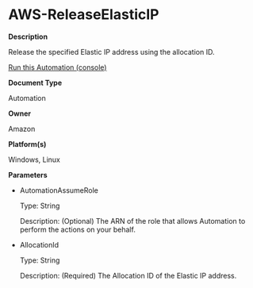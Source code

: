 # AWS\-ReleaseElasticIP<a name="automation-aws-releaseelasticip"></a>

**Description**

Release the specified Elastic IP address using the allocation ID\.

[Run this Automation \(console\)](https://console.aws.amazon.com/systems-manager/automation/execute/AWS-ReleaseElasticIP)

**Document Type**

Automation

**Owner**

Amazon

**Platform\(s\)**

Windows, Linux

**Parameters**
+ AutomationAssumeRole

  Type: String

  Description: \(Optional\) The ARN of the role that allows Automation to perform the actions on your behalf\.
+ AllocationId

  Type: String

  Description: \(Required\) The Allocation ID of the Elastic IP address\.